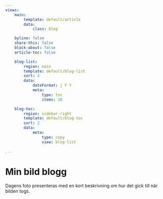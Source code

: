 ```yaml
---
views:
    main:
        template: default/article
        data:
            class: blog

    byline: false
    share-this: false
    block-about: false
    article-toc: false

    blog-list:
        region: main
        template: default/blog-list
        sort: 2
        data:
            dateFormat: j F Y
            meta: 
                type: toc
                items: 10

    blog-toc:
        region: sidebar-right
        template: default/blog-toc
        sort: 2
        data:
            meta: 
                type: copy
                view: blog-list

...
```

Min bild blogg
===========================

Dagens foto presenteras med en kort beskrivning om hur det gick till när bilden togs.
